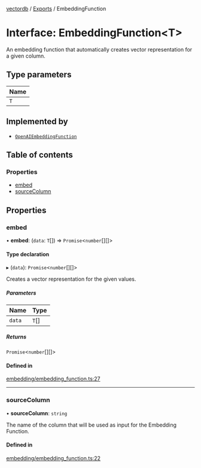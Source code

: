[vectordb](../README.md) / [Exports](../modules.md) / EmbeddingFunction

# Interface: EmbeddingFunction\<T\>

An embedding function that automatically creates vector representation for a given column.

## Type parameters

| Name |
| :------ |
| `T` |

## Implemented by

- [`OpenAIEmbeddingFunction`](../classes/OpenAIEmbeddingFunction.md)

## Table of contents

### Properties

- [embed](EmbeddingFunction.md#embed)
- [sourceColumn](EmbeddingFunction.md#sourcecolumn)

## Properties

### embed

• **embed**: (`data`: `T`[]) => `Promise`\<`number`[][]\>

#### Type declaration

▸ (`data`): `Promise`\<`number`[][]\>

Creates a vector representation for the given values.

##### Parameters

| Name | Type |
| :------ | :------ |
| `data` | `T`[] |

##### Returns

`Promise`\<`number`[][]\>

#### Defined in

[embedding/embedding_function.ts:27](https://github.com/lancedb/lancedb/blob/5228ca4/node/src/embedding/embedding_function.ts#L27)

___

### sourceColumn

• **sourceColumn**: `string`

The name of the column that will be used as input for the Embedding Function.

#### Defined in

[embedding/embedding_function.ts:22](https://github.com/lancedb/lancedb/blob/5228ca4/node/src/embedding/embedding_function.ts#L22)

